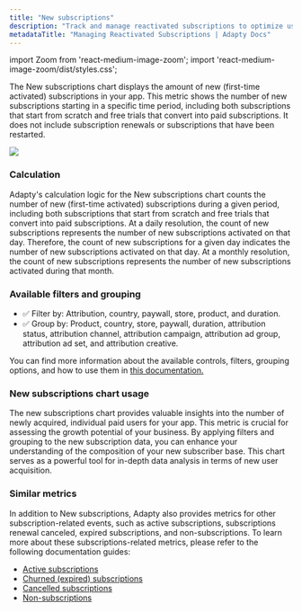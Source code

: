 ```yaml
---
title: "New subscriptions"
description: "Track and manage reactivated subscriptions to optimize user retention."
metadataTitle: "Managing Reactivated Subscriptions | Adapty Docs"
---
```


import Zoom from 'react-medium-image-zoom';
import 'react-medium-image-zoom/dist/styles.css';

The New subscriptions chart displays the amount of new (first-time activated) subscriptions in your app. This metric shows the number of new subscriptions starting in a specific time period, including both subscriptions that start from scratch and free trials that convert into paid subscriptions. It does not include subscription renewals or subscriptions that have been restarted.


<Zoom>
  <img src={require('./img/bc458a4-small-CleanShot_2023-05-05_at_16.53.072x.webp').default}
  style={{
    border: '1px solid #727272', /* border width and color */
    width: '700px', /* image width */
    display: 'block', /* for alignment */
    margin: '0 auto' /* center alignment */
  }}
/>
</Zoom>





### Calculation

Adapty's calculation logic for the New subscriptions chart counts the number of new (first-time activated) subscriptions during a given period, including both subscriptions that start from scratch and free trials that convert into paid subscriptions. At a daily resolution, the count of new subscriptions represents the number of new subscriptions activated on that day. Therefore, the count of new subscriptions for a given day indicates the number of new subscriptions activated on that day. At a monthly resolution, the count of new subscriptions represents the number of new subscriptions activated during that month.

### Available filters and grouping

- ✅ Filter by: Attribution, country, paywall, store, product, and duration. 
- ✅ Group by: Product, country, store, paywall, duration, attribution status, attribution channel, attribution campaign, attribution ad group, attribution ad set, and attribution creative.

You can find more information about the available controls, filters, grouping options, and how to use them in [this documentation.](controls-filters-grouping-compare-proceeds)

### New subscriptions chart usage

The new subscriptions chart provides valuable insights into the number of newly acquired, individual paid users for your app. This metric is crucial for assessing the growth potential of your business. By applying filters and grouping to the new subscription data, you can enhance your understanding of the composition of your new subscriber base. This chart serves as a powerful tool for in-depth data analysis in terms of new user acquisition.

### Similar metrics

In addition to New subscriptions, Adapty also provides metrics for other subscription-related events, such as active subscriptions, subscriptions renewal canceled, expired subscriptions, and non-subscriptions. To learn more about these subscriptions-related metrics, please refer to the following documentation guides:

- [Active subscriptions](active-subscriptions)
- [Churned (expired) subscriptions](churned-expired-subscriptions)
- [Cancelled subscriptions](cancelled-subscriptions)
- [Non-subscriptions](non-subscriptions)